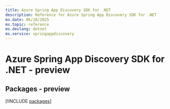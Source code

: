 ```yaml
---
title: Azure Spring App Discovery SDK for .NET
description: Reference for Azure Spring App Discovery SDK for .NET
ms.date: 06/18/2025
ms.topic: reference
ms.devlang: dotnet
ms.service: springappdiscovery
---
```

# Azure Spring App Discovery SDK for .NET - preview
## Packages - preview
[!INCLUDE [packages](spring-app-discovery-index.md)]